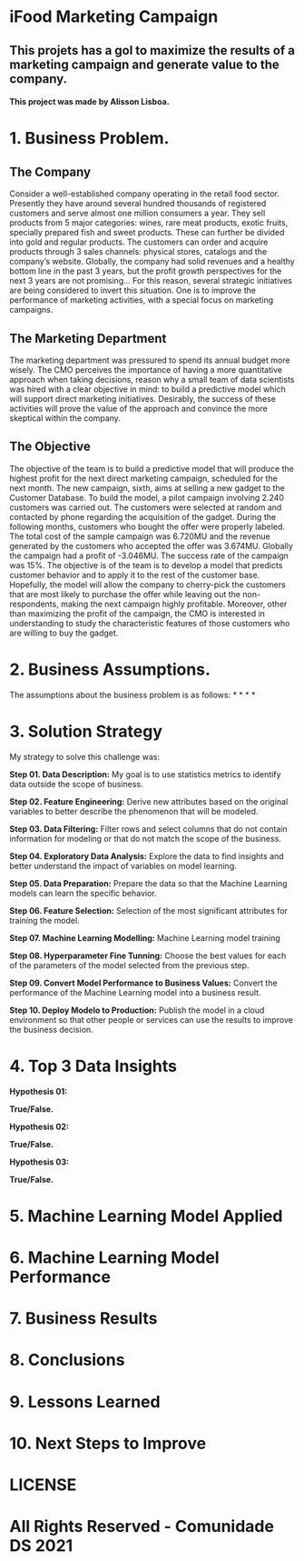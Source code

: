 # iFood Marketing Campaign

## This projets has a gol to maximize the results of a marketing campaign and generate value to the company.

#### This project was made by Alisson Lisboa.


# 1. Business Problem.

## The Company
Consider a well-established company operating in the retail food sector. Presently they have around
several hundred thousands of registered customers and serve almost one million consumers a year.
They sell products from 5 major categories: wines, rare meat products, exotic fruits, specially
prepared fish and sweet products. These can further be divided into gold and regular products. The
customers can order and acquire products through 3 sales channels: physical stores, catalogs and
the company’s website. Globally, the company had solid revenues and a healthy bottom line in the
past 3 years, but the profit growth perspectives for the next 3 years are not promising... For this
reason, several strategic initiatives are being considered to invert this situation. One is to improve
the performance of marketing activities, with a special focus on marketing campaigns.

## The Marketing Department
The marketing department was pressured to spend its annual budget more wisely. The CMO
perceives the importance of having a more quantitative approach when taking decisions, reason why
a small team of data scientists was hired with a clear objective in mind: to build a predictive model
which will support direct marketing initiatives. Desirably, the success of these activities will prove the
value of the approach and convince the more skeptical within the company.

## The Objective
The objective of the team is to build a predictive model that will produce the highest profit for the
next direct marketing campaign, scheduled for the next month. The new campaign, sixth, aims at
selling a new gadget to the Customer Database. To build the model, a pilot campaign involving
2.240 customers was carried out. The customers were selected at random and contacted by phone
regarding the acquisition of the gadget. During the following months, customers who bought the
offer were properly labeled. The total cost of the sample campaign was 6.720MU and the revenue
generated by the customers who accepted the offer was 3.674MU. Globally the campaign had a
profit of -3.046MU. The success rate of the campaign was 15%. The objective is of the team is to
develop a model that predicts customer behavior and to apply it to the rest of the customer base.
Hopefully, the model will allow the company to cherry-pick the customers that are most likely to
purchase the offer while leaving out the non-respondents, making the next campaign highly
profitable. Moreover, other than maximizing the profit of the campaign, the CMO is interested in
understanding to study the characteristic features of those customers who are willing to buy the
gadget.


# 2. Business Assumptions.
The assumptions about the business problem is as follows:
 * 
 *
 *
 *

# 3. Solution Strategy

My strategy to solve this challenge was:

**Step 01. Data Description:** My goal is to use statistics metrics to identify data outside the scope of business.

**Step 02. Feature Engineering:** Derive new attributes based on the original variables to better describe the phenomenon that will be modeled.

**Step 03. Data Filtering:** Filter rows and select columns that do not contain information for modeling or that do not match the scope of the business.

**Step 04. Exploratory Data Analysis:** Explore the data to find insights and better understand the impact of variables on model learning.

**Step 05. Data Preparation:** Prepare the data so that the Machine Learning models can learn the specific behavior.

**Step 06. Feature Selection:** Selection of the most significant attributes for training the model.

**Step 07. Machine Learning Modelling:** Machine Learning model training

**Step 08. Hyperparameter Fine Tunning:** Choose the best values for each of the parameters of the model selected from the previous step.

**Step 09. Convert Model Performance to Business Values:** Convert the performance of the Machine Learning model into a business result.

**Step 10. Deploy Modelo to Production:** Publish the model in a cloud environment so that other people or services can use the results to improve the business decision.

# 4. Top 3 Data Insights

**Hypothesis 01:**

**True/False.**

**Hypothesis 02:**

**True/False.**

**Hypothesis 03:**

**True/False.**

# 5. Machine Learning Model Applied

# 6. Machine Learning Model Performance

# 7. Business Results

# 8. Conclusions

# 9. Lessons Learned

# 10. Next Steps to Improve

# LICENSE

# All Rights Reserved - Comunidade DS 2021
